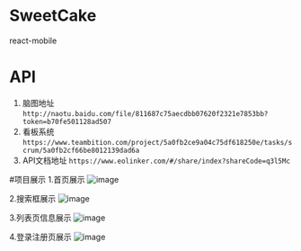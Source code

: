 # SweetCake
react-mobile

# API
1. 脑图地址
`http://naotu.baidu.com/file/811687c75aecdbb07620f2321e7853bb?token=b70fe501128ad507`
2. 看板系统
`https://www.teambition.com/project/5a0fb2ce9a04c75df618250e/tasks/scrum/5a0fb2cf66be8012139dad6a`
3. API文档地址
`https://www.eolinker.com/#/share/index?shareCode=q3l5Mc`

#项目展示
1.首页展示
![image](https://github.com/Chloe-huang/PROJECT--REACT/tree/master/src/containers/Images/Sweet.gif)

2.搜索框展示
![image](https://github.com/Chloe-huang/PROJECT--REACT/tree/master/src/containers/Images/Sweet2.gif)

3.列表页信息展示
![image](https://github.com/Chloe-huang/PROJECT--REACT/tree/master/src/containers/Images/Sweet3.gif)

4.登录注册页展示
![image](https://github.com/Chloe-huang/PROJECT--REACT/tree/master/src/containers/Images/Sweet4.gif)